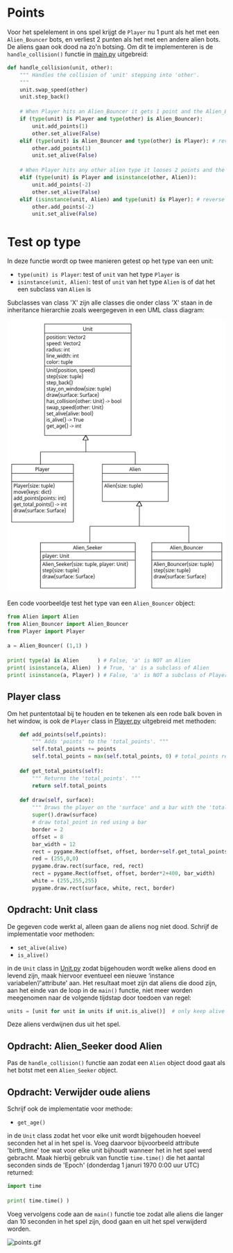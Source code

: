 # Points

Voor het spelelement in ons spel krijgt de `Player` nu 1 punt als het
met een `Alien_Bouncer` bots, en verliest 2 punten als het met een
andere alien bots. De aliens gaan ook dood na zo'n botsing. Om dit te
implementeren is de `handle_collision()` functie in [main.py](main.py)
uitgebreid:

~~~python
def handle_collision(unit, other):
    """ Handles the collision of 'unit' stepping into 'other'. 
    """
    unit.swap_speed(other)
    unit.step_back()
    
    # When Player hits an Alien_Bouncer it gets 1 point and the Alien_Bouncer dies
    if (type(unit) is Player and type(other) is Alien_Bouncer):
        unit.add_points(1)
        other.set_alive(False)
    elif (type(unit) is Alien_Bouncer and type(other) is Player): # reverse
        other.add_points(1)
        unit.set_alive(False)

    # When Player hits any other alien type it looses 2 points and the alien dies
    elif (type(unit) is Player and isinstance(other, Alien)):
        unit.add_points(-2)
        other.set_alive(False)
    elif (isinstance(unit, Alien) and type(unit) is Player): # reverse
        other.add_points(-2)
        unit.set_alive(False)
~~~

# Test op type

In deze functie wordt op twee manieren getest op het type van een unit:

- `type(unit) is Player`: test of `unit` van het type `Player` is
- `isinstance(unit, Alien)`: test of `unit` van het type `Alien` is of dat het een subclass van `Alien` is

Subclasses van class 'X' zijn alle classes die onder class 'X' staan
in de inheritance hierarchie zoals weergegeven in een UML class
diagram:

![points.png](points.png)

Een code voorbeeldje test het type van een `Alien_Bouncer` object:

~~~python
from Alien import Alien 
from Alien_Bouncer import Alien_Bouncer
from Player import Player

a = Alien_Bouncer( (1,1) )

print( type(a) is Alien      ) # False, 'a' is NOT an Alien
print( isinstance(a, Alien)  ) # True, 'a' is a subclass of Alien 
print( isinstance(a, Player) ) # False, 'a' is NOT a subclass of Player
~~~

## Player class

Om het puntentotaal bij te houden en te tekenen als een rode balk
boven in het window, is ook de `Player` class in
[Player.py](Player.py) uitgebreid met methoden:


~~~python
    def add_points(self,points):
        """ Adds 'points' to the 'total_points'. """
        self.total_points += points
        self.total_points = max(self.total_points, 0) # total_points remains non-negative

    def get_total_points(self):
        """ Returns the 'total_points'. """
        return self.total_points
    
    def draw(self, surface):
        """ Draws the player on the 'surface' and a bar with the 'total_points'. """
        super().draw(surface)
        # draw total_point in red using a bar
        border = 2
        offset = 8
        bar_width = 12
        rect = pygame.Rect(offset, offset, border+self.get_total_points()*8, bar_width)
        red = (255,0,0)
        pygame.draw.rect(surface, red, rect)
        rect = pygame.Rect(offset, offset, border*2+400, bar_width)
        white = (255,255,255)
        pygame.draw.rect(surface, white, rect, border)
~~~

## Opdracht: Unit class

De gegeven code werkt al, alleen gaan de aliens nog niet dood. Schrijf
de implementatie voor methoden:

- `set_alive(alive)`
- `is_alive()`

in de `Unit` class in [Unit.py](Unit.py) zodat bijgehouden wordt welke
aliens dood en levend zijn, maak hiervoor eventueel een nieuwe
‘instance variabelen’/'attribute' aan. Het resultaat moet zijn dat
aliens die dood zijn, aan het einde van de loop in de `main()`
functie, niet meer worden meegenomen naar de volgende tijdstap door
toedoen van regel:

~~~python
units = [unit for unit in units if unit.is_alive()]  # only keep alive units for the next time step
~~~

Deze aliens verdwijnen dus uit het spel.

## Opdracht: Alien_Seeker dood Alien

Pas de `handle_collision()` functie aan zodat een `Alien` object dood gaat als
het botst met een `Alien_Seeker` object.

## Opdracht: Verwijder oude aliens

Schrijf ook de implementatie voor methode:

- `get_age()`

in de `Unit` class zodat het voor elke unit wordt bijgehouden hoeveel
seconden het al in het spel is. Voeg daarvoor bijvoorbeeld attribute
'birth_time' toe wat voor elke unit bijhoudt wanneer het in het spel
werd gebracht. Maak hierbij gebruik van functie `time.time()` die
het aantal seconden sinds de 'Epoch' (donderdag 1 januri 1970 0:00
uur UTC) returned:

~~~python
import time

print( time.time() )
~~~

Voeg vervolgens code aan de `main()` functie toe zodat alle aliens die
langer dan 10 seconden in het spel zijn, dood gaan en uit het spel
verwijderd worden.

![points.gif](points.gif)
